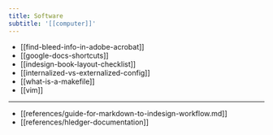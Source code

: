 ```yaml
---
title: Software
subtitle: '[[computer]]'
---
```


- [[find-bleed-info-in-adobe-acrobat]]
- [[google-docs-shortcuts]]
- [[indesign-book-layout-checklist]]
- [[internalized-vs-externalized-config]]
- [[what-is-a-makefile]]
- [[vim]]

---

- [[references/guide-for-markdown-to-indesign-workflow.md]]
- [[references/hledger-documentation]]
